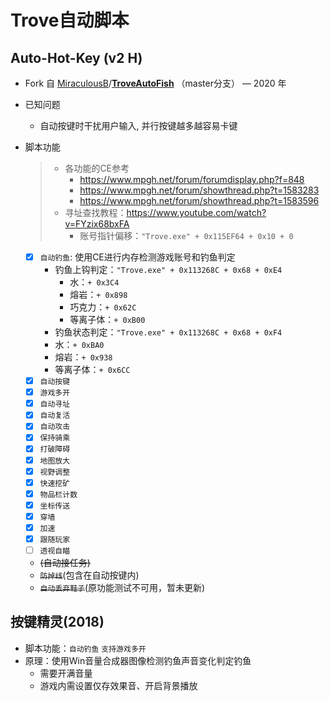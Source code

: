 # Trove自动脚本

## Auto-Hot-Key (v2 H)

- Fork 自 [MiraculousB](https://github.com/MiraculousB)/**[TroveAutoFish](https://github.com/MiraculousB/TroveAutoFish)** （master分支） — 2020 年
  
- 已知问题
  - 自动按键时干扰用户输入, 并行按键越多越容易卡键

- 脚本功能
  > - 各功能的CE参考
  >   - https://www.mpgh.net/forum/forumdisplay.php?f=848
  >   - https://www.mpgh.net/forum/showthread.php?t=1583283
  >   - https://www.mpgh.net/forum/showthread.php?t=1583596
  > - 寻址查找教程：https://www.youtube.com/watch?v=FYzix68bxFA
  >   - 账号指针偏移：`"Trove.exe" + 0x115EF64 + 0x10 + 0`
  - [X] `自动钓鱼`: 使用CE进行内存检测游戏账号和钓鱼判定
    - 钓鱼上钩判定：`"Trove.exe" + 0x113268C + 0x68 + 0xE4`
      - 水：`+ 0x3C4`
      - 熔岩：`+ 0x898`
      - 巧克力：`+ 0x62C`
      - 等离子体：`+ 0xB00 `
    - 钓鱼状态判定：`"Trove.exe" + 0x113268C + 0x68 + 0xF4`
    - 水：`+ 0xBA0`
    - 熔岩：`+ 0x938`
    - 等离子体：`+ 0x6CC`
  - [X] `自动按键`
  - [X] `游戏多开`
  - [X] `自动寻址`
  - [X] `自动复活`
  - [X] `自动攻击`
  - [X] `保持骑乘`
  - [X] `打破障碍`
  - [X] `地图放大`
  - [X] `视野调整`
  - [X] `快速挖矿`
  - [X] `物品栏计数`
  - [X] `坐标传送`
  - [X] `穿墙`
  - [X] `加速`
  - [X] `跟随玩家`
  - [ ] `透视自瞄`
  - ~~(自动接任务)~~  
  - ~~`防掉线`~~(包含在自动按键内)
  -  ~~`自动丢弃鞋子`~~(原功能测试不可用，暂未更新)
 
## 按键精灵(2018)

- 脚本功能：`自动钓鱼` `支持游戏多开`
- 原理：使用Win音量合成器图像检测钓鱼声音变化判定钓鱼
  - 需要开满音量
  - 游戏内需设置仅存效果音、开启背景播放

